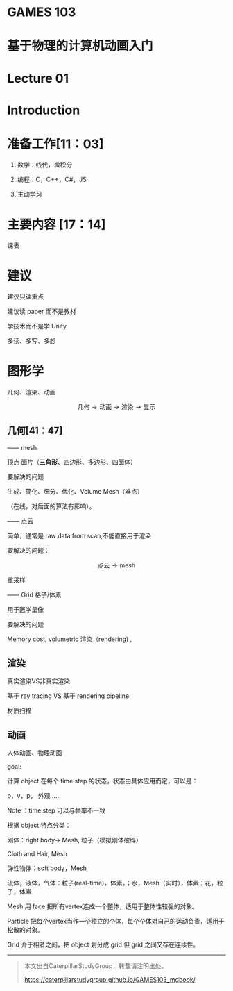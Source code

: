 # GAMES 103

# 基于物理的计算机动画入门 

# Lecture 01

# Introduction

# 准备工作[11：03]

1. 数学：线代，微积分

2. 编程：C，C++，C#，JS

3. 主动学习
   
# 主要内容 [17：14]

课表

# 建议

建议只读重点

建议读 paper 而不是教材

学技术而不是学 Unity

多读、多写、多想

# 图形学

几何、渲染、动画

$$ 
\text{几何}\rightarrow \text{动画}\rightarrow\text{渲染}\rightarrow \text{显示}
$$

## 几何[41：47]

—— mesh

顶点 面片（**三角形**、四边形、多边形、四面体）

要解决的问题

生成、简化、细分、优化、Volume Mesh（难点）

（在线，对后面的算法有影响）。

—— 点云 

简单，通常是 raw data from scan,不能直接用于渲染

要解决的问题：

$$
\text{点云}\rightarrow \text{mesh}
$$

重采样

—— Grid 格子/体素

用于医学呈像

要解决的问题

Memory cost, volumetric 渲染（rendering) ,

## 渲染

真实渲染VS非真实渲染
 
基于 ray tracing VS 基于 rendering pipeline

材质扫描

## 动画

人体动画、物理动画 

goal:

计算 object 在每个 time step 的状态，状态由具体应用而定，可以是：

p，v，p， 外观……

Note ：time step 可以与帧率不一致

根据 object 特点分类：

刚体：right body→ Mesh, 粒子（模拟刚体破碎）

Cloth and Hair, Mesh

弹性物体：soft body，Mesh

流体，液体，气体：粒子(real-time)，体素，；水，Mesh（实时），体素；花，粒子，体素

Mesh 用 face 把所有vertex连成一个整体，适用于整体性较强的对象。

Particle 把每个vertex当作一个独立的个体，每个个体对自己的运动负责，适用于松散的对象。

Grid 介于相者之间，把 object 划分成 grid 但 grid 之间又存在连续性。


---------------------------------------
> 本文出自CaterpillarStudyGroup，转载请注明出处。
>
> https://caterpillarstudygroup.github.io/GAMES103_mdbook/

